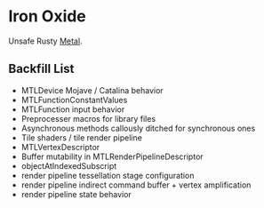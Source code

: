 Iron Oxide
=

Unsafe Rusty [Metal](https://developer.apple.com/documentation/metal?language=objc).

Backfill List
-
- MTLDevice Mojave / Catalina behavior
- MTLFunctionConstantValues
- MTLFunction input behavior
- Preprocesser macros for library files
- Asynchronous methods callously ditched for synchronous ones
- Tile shaders / tile render pipeline
- MTLVertexDescriptor
- Buffer mutability in MTLRenderPipelineDescriptor
- objectAtIndexedSubscript
- render pipeline tessellation stage configuration
- render pipeline indirect command buffer + vertex amplification
- render pipeline state behavior